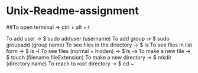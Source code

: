 # Unix-Readme-assignment

##To open terminal => ctrl + alt + t

To add user -> $ sudo adduser (username)
To add group -> $ sudo groupadd (group name)
To see files in the directory -> $ ls
To see files in list form -> $ ls -l 
To see files (normal + hidden) -> $ ls -a 
To make a new file -> $ touch (filename.fileExtension)
To make a new directory -> $ mkdir (directory name)
To reach to root directory -> $ cd ~ 
